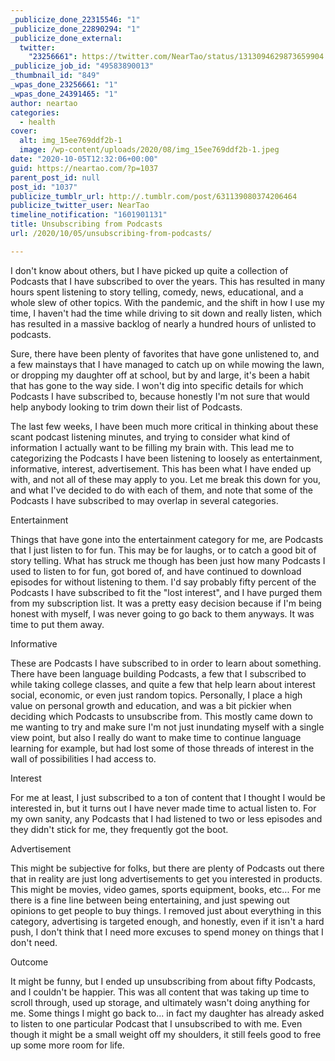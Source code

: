 ```yaml
---
_publicize_done_22315546: "1"
_publicize_done_22890294: "1"
_publicize_done_external:
  twitter:
    "23256661": https://twitter.com/NearTao/status/1313094629873659904
_publicize_job_id: "49583890013"
_thumbnail_id: "849"
_wpas_done_23256661: "1"
_wpas_done_24391465: "1"
author: neartao
categories:
  - health
cover:
  alt: img_15ee769ddf2b-1
  image: /wp-content/uploads/2020/08/img_15ee769ddf2b-1.jpeg
date: "2020-10-05T12:32:06+00:00"
guid: https://neartao.com/?p=1037
parent_post_id: null
post_id: "1037"
publicize_tumblr_url: http://.tumblr.com/post/631139080374206464
publicize_twitter_user: NearTao
timeline_notification: "1601901131"
title: Unsubscribing from Podcasts
url: /2020/10/05/unsubscribing-from-podcasts/

---
```

I don't know about others, but I have picked up quite a collection of Podcasts that I have subscribed to over the years. This has resulted in many hours spent listening to story telling, comedy, news, educational, and a whole slew of other topics. With the pandemic, and the shift in how I use my time, I haven't had the time while driving to sit down and really listen, which has resulted in a massive backlog of nearly a hundred hours of unlisted to podcasts.

Sure, there have been plenty of favorites that have gone unlistened to, and a few mainstays that I have managed to catch up on while mowing the lawn, or dropping my daughter off at school, but by and large, it's been a habit that has gone to the way side. I won't dig into specific details for which Podcasts I have subscribed to, because honestly I'm not sure that would help anybody looking to trim down their list of Podcasts.

The last few weeks, I have been much more critical in thinking about these scant podcast listening minutes, and trying to consider what kind of information I actually want to be filling my brain with. This lead me to categorizing the Podcasts I have been listening to loosely as entertainment, informative, interest, advertisement. This has been what I have ended up with, and not all of these may apply to you. Let me break this down for you, and what I've decided to do with each of them, and note that some of the Podcasts I have subscribed to may overlap in several categories.

Entertainment

Things that have gone into the entertainment category for me, are Podcasts that I just listen to for fun. This may be for laughs, or to catch a good bit of story telling. What has struck me though has been just how many Podcasts I used to listen to for fun, got bored of, and have continued to download episodes for without listening to them. I'd say probably fifty percent of the Podcasts I have subscribed to fit the "lost interest", and I have purged them from my subscription list. It was a pretty easy decision because if I'm being honest with myself, I was never going to go back to them anyways. It was time to put them away.

Informative

These are Podcasts I have subscribed to in order to learn about something. There have been language building Podcasts, a few that I subscribed to while taking college classes, and quite a few that help learn about interest social, economic, or even just random topics. Personally, I place a high value on personal growth and education, and was a bit pickier when deciding which Podcasts to unsubscribe from. This mostly came down to me wanting to try and make sure I'm not just inundating myself with a single view point, but also I really do want to make time to continue language learning for example, but had lost some of those threads of interest in the wall of possibilities I had access to.

Interest

For me at least, I just subscribed to a ton of content that I thought I would be interested in, but it turns out I have never made time to actual listen to. For my own sanity, any Podcasts that I had listened to two or less episodes and they didn't stick for me, they frequently got the boot.

Advertisement

This might be subjective for folks, but there are plenty of Podcasts out there that in reality are just long advertisements to get you interested in products. This might be movies, video games, sports equipment, books, etc... For me there is a fine line between being entertaining, and just spewing out opinions to get people to buy things. I removed just about everything in this category, advertising is targeted enough, and honestly, even if it isn't a hard push, I don't think that I need more excuses to spend money on things that I don't need.

Outcome

It might be funny, but I ended up unsubscribing from about fifty Podcasts, and I couldn't be happier. This was all content that was taking up time to scroll through, used up storage, and ultimately wasn't doing anything for me. Some things I might go back to... in fact my daughter has already asked to listen to one particular Podcast that I unsubscribed to with me. Even though it might be a small weight off my shoulders, it still feels good to free up some more room for life.
